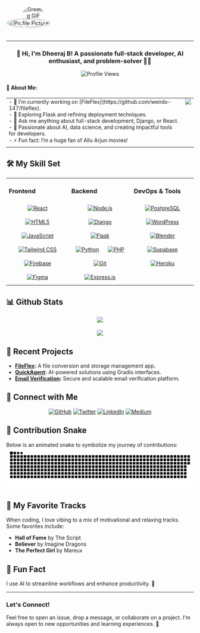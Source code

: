 <div align="center" style="position: relative; display: inline-block;">
  <!-- Profile Picture -->
  <img
    src="https://github.com/Weirdo-147.png"
    alt="Profile Picture"
    style="width: 250px; height: 250px; border-radius: 50%; margin-bottom: 20px; object-fit: cover; border: 5px solid #e0e0e0;"
  />
  <!-- Greeting GIF -->
  <img
    src="https://media.giphy.com/media/v1.Y2lkPTc5MGI3NjExa28ybncwcHZncnFocHBiamU2OXNmNWRsa3o3ZHF2cWg4bW1saTM3YSZlcD12MV9naWZzX3NlYXJjaCZjdD1n/Qht5pnvl9kSRWXz7uF/giphy.gif"
    alt="Greeting GIF"
    style="width: 66px; height: 66px; border-radius: 50%; position: absolute; bottom: 10px; right: 10px; object-fit: cover; border: 3px solid #ffffff;"
  />
</div>


---

### <div align="center">👋 Hi, I'm Dheeraj B! A passionate full-stack developer, AI enthusiast, and problem-solver 👨‍💻 </div>  
<div align="center">  
<img src="https://komarev.com/ghpvc/?username=Weirdo-147&&style=flat-square" alt="Profile Views" />  
</div>

#### 🚀 About Me:  
<table style="border: none; border-collapse: collapse;">
  <tr>
    <td style="border: none; vertical-align: top;">
      - 🔭 I’m currently working on [FileFlex](https://github.com/weirdo-147/fileflex).<br>
      - 🌱 Exploring Flask and refining deployment techniques.<br>
      - 🎯 Ask me anything about full-stack development, Django, or React.<br>
      - 🧠 Passionate about AI, data science, and creating impactful tools for developers.<br>
      - ⚡ Fun fact: I’m a huge fan of Allu Arjun movies!
    </td>
    <td style="border: none; vertical-align: top;">
      <div align="center">
        <img src="https://github-readme-stats.vercel.app/api/top-langs/?username=Weirdo-147&layout=compact&langs_count=6&theme=dark" />
      </div>
    </td>
  </tr>
</table>


## 🛠️ My Skill Set  
<table><tr><td valign="top" width="33%">

### Frontend  
<div align="center">  
<a href="https://reactjs.org/" target="_blank"><img style="margin: 10px" src="https://profilinator.rishav.dev/skills-assets/react-original-wordmark.svg" alt="React" height="50" /></a>  
<a href="https://en.wikipedia.org/wiki/HTML5" target="_blank"><img style="margin: 10px" src="https://profilinator.rishav.dev/skills-assets/html5-original-wordmark.svg" alt="HTML5" height="50" /></a>  
<a href="https://www.javascript.com/" target="_blank"><img style="margin: 10px" src="https://profilinator.rishav.dev/skills-assets/javascript-original.svg" alt="JavaScript" height="50" /></a>  
<a href="https://www.tailwindcss.com/" target="_blank"><img style="margin: 10px" src="https://profilinator.rishav.dev/skills-assets/tailwindcss.svg" alt="Tailwind CSS" height="50" /></a>  
<a href="https://firebase.google.com/" target="_blank"><img style="margin: 10px" src="https://profilinator.rishav.dev/skills-assets/firebase.png" alt="Firebase" height="50" /></a>  
<a href="https://www.figma.com/" target="_blank"><img style="margin: 10px" src="https://profilinator.rishav.dev/skills-assets/figma-icon.svg" alt="Figma" height="50" /></a>  
</div>

</td><td valign="top" width="33%">

### Backend  
<div align="center">  
<a href="https://nodejs.org/" target="_blank"><img style="margin: 10px" src="https://profilinator.rishav.dev/skills-assets/nodejs-original-wordmark.svg" alt="Node.js" height="50" /></a>  
<a href="https://www.djangoproject.com/" target="_blank"><img style="margin: 10px" src="https://profilinator.rishav.dev/skills-assets/django-original.svg" alt="Django" height="50" /></a>  
<a href="https://flask.palletsprojects.com/" target="_blank"><img style="margin: 10px" src="https://profilinator.rishav.dev/skills-assets/flask.png" alt="Flask" height="50" /></a>  
<a href="https://www.python.org/" target="_blank"><img style="margin: 10px" src="https://profilinator.rishav.dev/skills-assets/python-original.svg" alt="Python" height="50" /></a>  
<a href="https://www.php.net/" target="_blank"><img style="margin: 10px" src="https://profilinator.rishav.dev/skills-assets/php-original.svg" alt="PHP" height="50" /></a>  
<a href="https://github.com/" target="_blank"><img style="margin: 10px" src="https://profilinator.rishav.dev/skills-assets/git-scm-icon.svg" alt="Git" height="50" /></a>  
<a href="https://expressjs.com/" target="_blank"><img style="margin: 10px" src="https://profilinator.rishav.dev/skills-assets/express-original-wordmark.svg" alt="Express.js" height="50" /></a>  
</div>

</td><td valign="top" width="33%">

### DevOps & Tools  
<div align="center">  
<a href="https://www.postgresql.org/" target="_blank"><img style="margin: 10px" src="https://profilinator.rishav.dev/skills-assets/postgresql-original-wordmark.svg" alt="PostgreSQL" height="50" /></a>  
<a href="https://wordpress.com/" target="_blank"><img style="margin: 10px" src="https://profilinator.rishav.dev/skills-assets/wordpress.png" alt="WordPress" height="50" /></a>  
<a href="https://www.blender.org/" target="_blank"><img style="margin: 10px" src="https://profilinator.rishav.dev/skills-assets/blender_community_badge_white.svg" alt="Blender" height="50" /></a>  
<a href="https://supabase.com/" target="_blank"><img style="margin: 10px" src="https://www.vectorlogo.zone/logos/supabase/supabase-ar21.svg" alt="Supabase" height="50" /></a>  
<a href="https://www.heroku.com/" target="_blank"><img style="margin: 10px" src="https://www.vectorlogo.zone/logos/heroku/heroku-ar21.svg" alt="Heroku" height="50" /></a>  
</div>

</td></tr></table>  


## 📊 Github Stats  
<div align="center">  
<img src="https://github-readme-stats.vercel.app/api?username=Weirdo-147&show_icons=true&hide_title=true&hide_border=true&count_private=true&theme=dark" align="center" />
</div>
<br>
<div align="center">
<img src="https://github-profile-trophy.vercel.app/?username=Weirdo-147&theme=radical" align="center" />
</div>  


## 🌟 Recent Projects  
- **[FileFlex](https://github.com/rweirdo-147/fileflex):** A file conversion and storage management app.  
- **[QuickAgent](https://github.com/QuickAgent):** AI-powered solutions using Gradio interfaces.  
- **[Email Verification](https://github.com/EmailVerification):** Secure and scalable email verification platform.  


## 🔗 Connect with Me  
<div align="center">
<a href="https://github.com/Weirdo-147" target="_blank"><img src="https://img.shields.io/badge/GitHub-181717?style=for-the-badge&logo=github&logoColor=white" alt="GitHub" /></a>  
<a href="https://twitter.com/weirdo_dev" target="_blank"><img src="https://img.shields.io/badge/Twitter-1DA1F2?style=for-the-badge&logo=twitter&logoColor=white" alt="Twitter" /></a>  
<a href="https://linkedin.com/in/bellaganti-dheeraj" target="_blank"><img src="https://img.shields.io/badge/LinkedIn-0077B5?style=for-the-badge&logo=linkedin&logoColor=white" alt="LinkedIn" /></a>  
<a href="https://medium.com/weirdo-147" target="_blank"><img src="https://img.shields.io/badge/Medium-12100E?style=for-the-badge&logo=medium&logoColor=white" alt="Medium" /></a>  
</div>  

## 🐍 Contribution Snake

Below is an animated snake to symbolize my journey of contributions:
![Snake Animation](https://raw.githubusercontent.com/Weirdo-147/Weirdo-147/main/snake.svg)

## 🎵 My Favorite Tracks  
When coding, I love vibing to a mix of motivational and relaxing tracks. Some favorites include:  
- **Hall of Fame** by The Script  
- **Believer** by Imagine Dragons  
- **The Perfect Girl** by Mareux  


## 🌟 Fun Fact  
I use AI to streamline workflows and enhance productivity. 🚀  

---  

### Let's Connect!

Feel free to open an issue, drop a message, or collaborate on a project. I'm always open to new opportunities and learning experiences. 🚀


